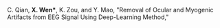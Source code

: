 C. Qian, **X. Wen\***, K. Zou, and Y. Mao, "Removal of Ocular and Myogenic Artifacts from EEG Signal Using Deep-Learning Method,"
